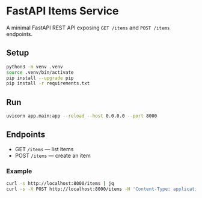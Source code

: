 # FastAPI Items Service

A minimal FastAPI REST API exposing `GET /items` and `POST /items` endpoints.

## Setup

```bash
python3 -m venv .venv
source .venv/bin/activate
pip install --upgrade pip
pip install -r requirements.txt
```

## Run

```bash
uvicorn app.main:app --reload --host 0.0.0.0 --port 8000
```

## Endpoints

- GET `/items` — list items
- POST `/items` — create an item

### Example

```bash
curl -s http://localhost:8000/items | jq
curl -s -X POST http://localhost:8000/items -H 'Content-Type: application/json' -d '{"name":"Sample"}' | jq
```

